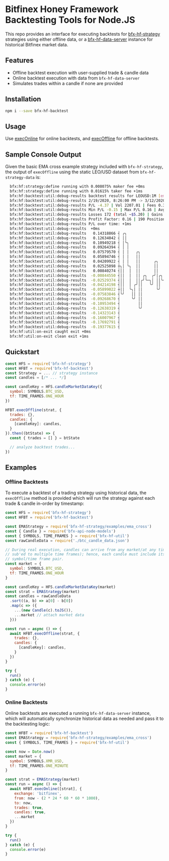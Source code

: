 # Bitfinex Honey Framework Backtesting Tools for Node.JS

This repo provides an interface for executing backtests for
[bfx-hf-strategy](https://github.com/bitfinexcom/bfx-hf-strategy) strategies
using either offline data, or a
[bfx-hf-data-server](https://github.com/bitfinexcom/bfx-hf-data-server) instance
for historical Bitfinex market data.

## Features

* Offline backtest execution with user-supplied trade & candle data
* Online backtest execution with data from `bfx-hf-data-server`
* Simulates trades within a candle if none are provided

## Installation

```bash
npm i --save bfx-hf-backtest
```

## Usage

Use [execOnline](/module-Backtest.html#.execOnline) for online backtests, and
[execOffline](/module-Backtest.html#.execOffline) for offline backtests.

## Sample Console Output

Given the basic EMA cross example strategy included with `bfx-hf-strategy`, the
output of `execOffline` using the static LEO/USD dataset from
`bfx-hf-strategy-data` is:

```bash
  bfx:hf:strategy:define running with 0.008075% maker fee +0ms
  bfx:hf:strategy:define running with 0.01615% taker fee +1ms
  bfx:hf:backtest:util:debug-results backtest results for LEOUSD:1M [ema_cross] +0ms
  bfx:hf:backtest:util:debug-results 2/19/2020, 8:26:00 PM -> 3/12/2020, 8:50:00 AM +0ms
  bfx:hf:backtest:util:debug-results P/L -4.37 | Vol 2207.01 | Fees 0.36 +0ms
  bfx:hf:backtest:util:debug-results Min P/L -0.15 | Max P/L 0.16 | Avg P/L -0.01 +0ms
  bfx:hf:backtest:util:debug-results Losses 172 (total ~$5.20) | Gains 18 (total ~$0.83) +0ms
  bfx:hf:backtest:util:debug-results Profit Factor: 0.16 | 190 Positions | 380 Trades +0ms
  bfx:hf:backtest:util:debug-results P/L over time: +1ms
  bfx:hf:backtest:util:debug-results  +0ms
  bfx:hf:backtest:util:debug-results   0.14318866 ┤ ╭╮                                                                                             +1ms
  bfx:hf:backtest:util:debug-results   0.12634042 ┤ ││                                                                                             +0ms
  bfx:hf:backtest:util:debug-results   0.10949218 ┤ │╰╮                                                                                            +0ms
  bfx:hf:backtest:util:debug-results   0.09264394 ┤ │ │                   ╭╮                                                                       +0ms
  bfx:hf:backtest:util:debug-results   0.07579570 ┤ │ │   ╭╮              ││                                                                       +0ms
  bfx:hf:backtest:util:debug-results   0.05894746 ┤ │ │   ││              ││                                                                       +0ms
  bfx:hf:backtest:util:debug-results   0.04209922 ┤ │ │   ││      ╭╮      ││                                                                       +0ms
  bfx:hf:backtest:util:debug-results   0.02525098 ┼╮│ ╰╮  ││      ││      ││      ╭╮           ╭╮                                ╭╮    ╭╮          +1ms
  bfx:hf:backtest:util:debug-results   0.00840274 ┤││  │  ││      ││   ╭╮ ││      ││           ││                                ││    ││          +0ms
  bfx:hf:backtest:util:debug-results  -0.00844550 ┤││  │  ││ ╭╮  ╭╯│╭╮ ││ ││      ││           │╰─╮                ╭╮   ╭╮       │╰╮ ╭╮││          +0ms
  bfx:hf:backtest:util:debug-results  -0.02529374 ┤││  │  ││╭╯╰─╮│ ││╰─╯│ │╰╮     │╰╮╭────╮╭╮  │  │  ╭╮            │╰╮╭─╯╰────╮╭─╯ │ ││││╭─╮╭╮     +0ms
  bfx:hf:backtest:util:debug-results  -0.04214198 ┤││  │ ╭╯││   ╰╯ ││   │ │ │     │ ││    │││╭─╯  ╰──╯╰╮       ╭╮╭─╯ ││       ╰╯   │ │││╰╯ │││  ╭  +0ms
  bfx:hf:backtest:util:debug-results  -0.05899022 ┼││  ╰╮│ ││      ╰╯   │ │ │  ╭╮ │ ││    ││╰╯         │╭╮╭─╮╭─╯││   ╰╯            │ │││   ││╰─╮│  +0ms
  bfx:hf:backtest:util:debug-results  -0.07583846 ┤╰╯   ││ ││           │╭╯ │╭╮││╭╯ ││    ││           ││╰╯ ││  ╰╯                 │ │││   ││  ╰╯  +0ms
  bfx:hf:backtest:util:debug-results  -0.09268670 ┤     ╰╯ ││           ││  ╰╯││││  ╰╯    ╰╯           ││   ││                     │╭╯││   ╰╯      +0ms
  bfx:hf:backtest:util:debug-results  -0.10953494 ┤        ││           ╰╯    ││││                     ││   ╰╯                     ╰╯ ││           +0ms
  bfx:hf:backtest:util:debug-results  -0.12638319 ┤        ╰╯                 ││╰╯                     ││                             ╰╯           +0ms
  bfx:hf:backtest:util:debug-results  -0.14323143 ┤                           ││                       ╰╯                                          +0ms
  bfx:hf:backtest:util:debug-results  -0.16007967 ┤                           ││                                                                   +0ms
  bfx:hf:backtest:util:debug-results  -0.17692791 ┤                           ││                                                                   +0ms
  bfx:hf:backtest:util:debug-results  -0.19377615 ┤                           ╰╯                                                                   +0ms
  bfx:hf:util:on-exit caught exit +0ms
  bfx:hf:util:on-exit clean exit +1ms
```

## Quickstart

```js
const HFS = require('bfx-hf-strategy')
const HFBT = require('bfx-hf-backtest')
const Strategy = ... // strategy instance
const candles = [/* ... */]

const candleKey = HFS.candleMarketDataKey({
  symbol: SYMBOLS.BTC_USD,
  tf: TIME_FRAMES.ONE_HOUR
})

HFBT.execOffline(strat, {
  trades: {},
  candles: {
    [candleKey]: candles,
  }
}).then((btState) => {
  const { trades = [] } = btState

  // analyze backtest trades...
})
```

## Examples

### Offline Backtests

To execute a backtest of a trading strategy using historical data, the
`execOffline` method is provided which will run the strategy against each
trade & candle in-order by timestamp:

```js
const HFS = require('bfx-hf-strategy')
const HFBT = require('bfx-hf-backtest')

const EMAStrategy = require('bfx-hf-strategy/examples/ema_cross')
const { Candle } = require('bfx-api-node-models')
const { SYMBOLS, TIME_FRAMES } = require('bfx-hf-util')
const rawCandleData = require('./btc_candle_data.json')

// During real execution, candles can arrive from any market/at any time (if
// sub'ed to multiple time frames); hence, each candle must include its origin
// symbol/time frame pair.
const market = {
  symbol: SYMBOLS.BTC_USD,
  tf: TIME_FRAMES.ONE_HOUR
}

const candleKey = HFS.candleMarketDataKey(market)
const strat = EMAStrategy(market)
const candles = rawCandleData
  .sort((a, b) => a[0] - b[0])
  .map(c => ({
    ...(new Candle(c).toJS()),
    ...market // attach market data
  }))

const run = async () => {
  await HFBT.execOffline(strat, {
    trades: {},
    candles: {
      [candleKey]: candles,
    }
  })
}

try {
  run()
} catch (e) {
  console.error(e)
}
```

### Online Backtests

Online backtests are executed a running `bfx-hf-data-server` instance, which
will automatically synchronize historical data as needed and pass it to the
backtesting logic:

```js
const HFBT = require('bfx-hf-backtest')
const EMAStrategy = require('bfx-hf-strategy/examples/ema_cross')
const { SYMBOLS, TIME_FRAMES } = require('bfx-hf-util')

const now = Date.now()
const market = {
  symbol: SYMBOLS.XMR_USD,
  tf: TIME_FRAMES.ONE_MINUTE
}

const strat = EMAStrategy(market)
const run = async () => {
  await HFBT.execOnline([strat], {
    exchange: 'bitfinex',
    from: now - (2 * 24 * 60 * 60 * 1000),
    to: now,
    trades: true,
    candles: true,
    ...market
  })
}

try {
  run()
} catch (e) {
  console.error(e)
}
```
